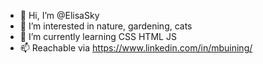 - 👋 Hi, I’m @ElisaSky
- 👀 I’m interested in nature, gardening, cats
- 🌱 I’m currently learning CSS HTML JS
- 📫 Reachable via https://www.linkedin.com/in/mbuining/

<!---
ElisaSky/ElisaSky is a ✨ special ✨ repository because its `README.md` (this file) appears on your GitHub profile.
You can click the Preview link to take a look at your changes.
--->
